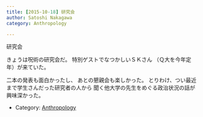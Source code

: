 ```yaml
---
title: [2015-10-18] 研究会
author: Satoshi Nakagawa
category: Anthropology

---
```


研究会

 きょうは呪術の研究会だ。
特別ゲストでなつかしいＳＫさん
（Ｑ大を今年定年）が来ていた。

二本の発表も面白かったし、
あとの懇親会も楽しかった。
とりわけ、つい最近まで学生さんだった研究者の人から
聞く他大学の先生をめぐる政治状況の話が興味深かった。

- Category: [Anthropology](https://merapano.github.io/categories.html#Anthropology)

